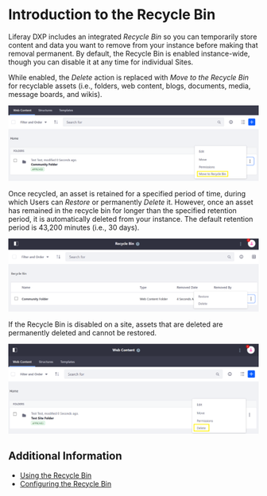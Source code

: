 # Introduction to the Recycle Bin

Liferay DXP includes an integrated *Recycle Bin* so you can temporarily store content and data you want to remove from your instance before making that removal permanent. By default, the Recycle Bin is enabled instance-wide, though you can disable it at any time for individual Sites.

While enabled, the *Delete* action is replaced with *Move to the Recycle Bin* for recyclable assets (i.e., folders, web content, blogs, documents, media, message boards, and wikis).

![The folder is moved to Recycle Bin and not deleted immediately.](./introduction-to-the-recycle-bin/images/01.png)

Once recycled, an asset is retained for a specified period of time, during which Users can *Restore* or permanently *Delete* it. However, once an asset has remained in the recycle bin for longer than the specified retention period, it is automatically deleted from your instance. The default retention period is 43,200 minutes (i.e., 30 days).

![There is an option to delete or restore a file.](./introduction-to-the-recycle-bin/images/02.png)

If the Recycle Bin is disabled on a site, assets that are deleted are permanently deleted and cannot be restored.

![Delete an asset.](./introduction-to-the-recycle-bin/images/03.png)

## Additional Information

* [Using the Recycle Bin](./using-the-recycle-bin.md)
* [Configuring the Recycle Bin](./configuring-the-recycle-bin.md)
